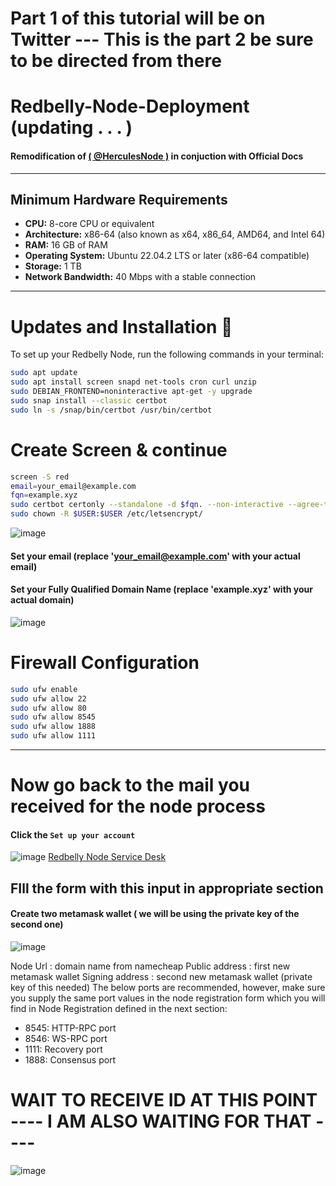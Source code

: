 # Part 1 of this tutorial will be on Twitter --- This is the part 2 be sure to be directed from there

# Redbelly-Node-Deployment (updating . . . ) 
#### Remodification of [( @HerculesNode )](https://github.com/kemevo/RedBelly-Node) in conjuction with Official Docs

---

## Minimum Hardware Requirements

- **CPU:** 8-core CPU or equivalent
- **Architecture:** x86-64 (also known as x64, x86_64, AMD64, and Intel 64)
- **RAM:** 16 GB of RAM
- **Operating System:** Ubuntu 22.04.2 LTS or later (x86-64 compatible)
- **Storage:** 1 TB
- **Network Bandwidth:** 40 Mbps with a stable connection

---



# Updates and Installation 🫡
To set up your Redbelly Node, run the following commands in your terminal:

```bash
sudo apt update
sudo apt install screen snapd net-tools cron curl unzip
sudo DEBIAN_FRONTEND=noninteractive apt-get -y upgrade
sudo snap install --classic certbot
sudo ln -s /snap/bin/certbot /usr/bin/certbot

```


# Create Screen & continue

```bash
screen -S red
email=your_email@example.com
fqn=example.xyz
sudo certbot certonly --standalone -d $fqn. --non-interactive --agree-tos -m $email
sudo chown -R $USER:$USER /etc/letsencrypt/

```
![image](https://github.com/mztacat/Redbelly-Node-Deployment/assets/31314340/cc923f00-dbc3-49b4-8e37-cc439896114e)


#### Set your email (replace 'your_email@example.com' with your actual email)
#### Set your Fully Qualified Domain Name (replace 'example.xyz' with your actual domain)
![image](https://github.com/mztacat/Redbelly-Node-Deployment/assets/31314340/b1651913-0f79-454f-a1cf-def717eeca59)  



# Firewall Configuration
```bash
sudo ufw enable
sudo ufw allow 22
sudo ufw allow 80
sudo ufw allow 8545
sudo ufw allow 1888
sudo ufw allow 1111
```

---

# Now go back to the mail you received for the node process 
#### Click the `Set up your account `

![image](https://github.com/mztacat/Redbelly-Node-Deployment/assets/31314340/b55576ea-9a34-48c5-bebe-b327f44abf25)
[Redbelly Node Service Desk](https://redbelly.atlassian.net/servicedesk/customer/portal/13/user/login?destination=portal%2F13%2Fgroup%2F17%2Fcreate%2F86)


## FIll the form with this input in appropriate section 
#### Create two metamask wallet ( we will be using the private key of the second one) 

![image](https://github.com/mztacat/Redbelly-Node-Deployment/assets/31314340/f96de0a3-c076-46a4-877a-3607bb8edd97)

Node Url : domain name from namecheap
Public address : first new metamask wallet
Signing address : second new metamask wallet (private key of this needed) 
The below ports are recommended, however, make sure you supply the same port values in the node registration form which you will find in Node Registration defined in the next section:
- 8545: HTTP-RPC port
- 8546: WS-RPC port
- 1111: Recovery port
- 1888: Consensus port


# WAIT TO RECEIVE ID AT THIS POINT ---- I AM ALSO WAITING FOR THAT ----
![image](https://github.com/mztacat/Redbelly-Node-Deployment/assets/31314340/c434fc0d-5986-4a03-a053-dc0aeba983b2)
